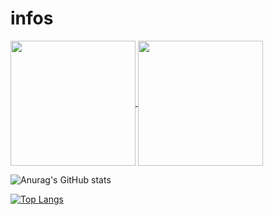 # infos

<a href="https://github.com/paulofelipere/github-readme-stats">
  <img height=200 align="center" src="https://github-readme-stats.vercel.app/api?username=paulofelipere" />
</a>
<a href="https://github.com/paulofelipere/convoychat">
  <img height=200 align="center" src="https://github-readme-stats.vercel.app/api/top-langs?username=paulofelipere&layout=compact&langs_count=8&card_width=320" />
</a>

![Anurag's GitHub stats](https://github-readme-stats.vercel.app/api?username=paulofelipere&hide=contribs,prs)

[![Top Langs](https://github-readme-stats.vercel.app/api/top-langs/?username=paulofelipere)](https://github.com/paulofelipere/github-readme-stats)

